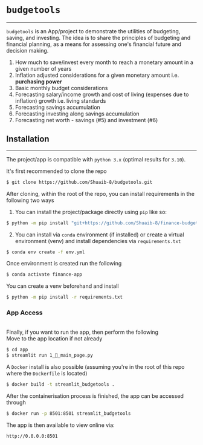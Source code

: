 # `budgetools`
---

`budgetools` is an App/project to demonstrate the utilities of budgeting, saving, and investing.
 The idea is to share the principles of budgeting and financial planning, as a means for assessing one's financial future and decision making.

1. How much to save/invest every month to reach a monetary amount in a given number of years
2. Inflation adjusted considerations for a given monetary amount i.e. **purchasing power**
3. Basic monthly budget considerations 
4. Forecasting salary/income growth and cost of living (expenses due to inflation) growth i.e. living standards
5. Forecasting savings accumulation
6. Forecasting investing along savings accumulation
7. Forecasting net worth - savings (#5) and investment (#6)

## Installation
---

The project/app is compatible with `python 3.x` (optimal results for `3.10`).

It's first recommended to clone the repo 

```bash
$ git clone https://github.com/Shuaib-8/budgetools.git
```

After cloning, within the root of the repo, you can install requirements in the following two ways

1. You can install the project/package directly using `pip` like so:

```bash
$ python -m pip install "git+https://github.com/Shuaib-8/finance-budget-app.git#egg=budgetools&subdirectory=budgetools"
```

2. You can install via `conda` environment (if installed) or create a virtual environment (venv) and install dependencies via `requirements.txt`

```bash
$ conda env create -f env.yml
```
Once environment is created run the following

```bash
$ conda activate finance-app
```

You can create a venv beforehand and install

```bash
$ python -m pip install -r requirements.txt
```
### **App Access**
<br>
Finally, if you want to run the app, then perform the following
<br>
Move to the app location if not already

```bash
$ cd app
$ streamlit run 1_🤑_main_page.py
```


A `Docker` install is also possible (assuming you're in the root of this repo where the `Dockerfile` is located)

```bash
$ docker build -t streamlit_budgetools .
```

After the containerisation process is finished, the app can be accessed through 

```bash
$ docker run -p 8501:8501 streamlit_budgetools
```

The app is then available to view online via: 

```bash
http://0.0.0.0:8501
```
